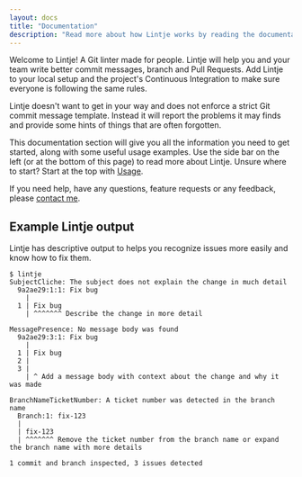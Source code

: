```yaml
---
layout: docs
title: "Documentation"
description: "Read more about how Lintje works by reading the documentation. It will help you set up Lintje and explain how to resolve issues."
---
```


Welcome to Lintje! A Git linter made for people. Lintje will help you and your team write better commit messages, branch and Pull Requests. Add Lintje to your local setup and the project's Continuous Integration to make sure everyone is following the same rules.

Lintje doesn't want to get in your way and does not enforce a strict Git commit message template. Instead it will report the problems it may finds and provide some hints of things that are often forgotten.

This documentation section will give you all the information you need to get started, along with some useful usage examples. Use the side bar on the left (or at the bottom of this page) to read more about Lintje. Unsure where to start? Start at the top with [Usage](/docs/usage.html).

If you need help, have any questions, feature requests or any feedback, please [contact me](/docs/support.html).

## Example Lintje output

Lintje has descriptive output to helps you recognize issues more easily and know how to fix them.

```
$ lintje
SubjectCliche: The subject does not explain the change in much detail
  9a2ae29:1:1: Fix bug
    |
  1 | Fix bug
    | ^^^^^^^ Describe the change in more detail

MessagePresence: No message body was found
  9a2ae29:3:1: Fix bug
    |
  1 | Fix bug
  2 |
  3 |
    | ^ Add a message body with context about the change and why it was made

BranchNameTicketNumber: A ticket number was detected in the branch name
  Branch:1: fix-123
  |
  | fix-123
  | ^^^^^^^ Remove the ticket number from the branch name or expand the branch name with more details

1 commit and branch inspected, 3 issues detected
```
